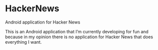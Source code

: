 # HackerNews
Android application for Hacker News

This is an Android application that I’m currently developing for fun and because in my opinion there is no application for Hacker News that does everything I want.

